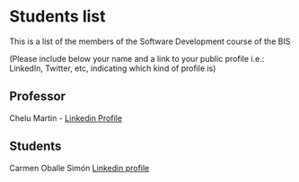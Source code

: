# Students list

This is a list of the members of the Software Development course of the BIS

(Please include below your name and a link to your public profile i.e.: LinkedIn, Twitter, etc, indicating which kind of profile is)

## Professor
Chelu Martin - [Linkedin Profile](https://www.linkedin.com/in/chelu-martin-romera/)

## Students

Carmen Oballe Simón [Linkedin profile](https://www.linkedin.com/in/carmenoballesimon/)


